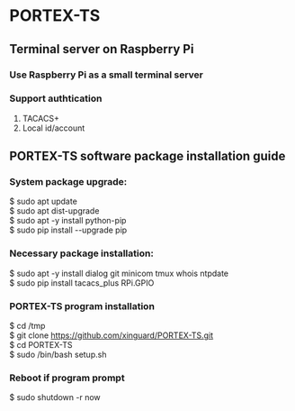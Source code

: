# PORTEX-TS

## Terminal server on Raspberry Pi

### Use Raspberry Pi as a small terminal server  

### Support authtication
1. TACACS+
2. Local id/account


## PORTEX-TS software package installation guide

### System package upgrade:
$ sudo apt update  
$ sudo apt dist-upgrade  
$ sudo apt -y install python-pip  
$ sudo pip install --upgrade pip  

### Necessary package installation:
$ sudo apt -y install dialog git minicom tmux whois ntpdate   
$ sudo pip install tacacs_plus RPi.GPIO   

### PORTEX-TS program installation
$ cd /tmp  
$ git clone https://github.com/xinguard/PORTEX-TS.git  
$ cd PORTEX-TS  
$ sudo /bin/bash setup.sh  

### Reboot if program prompt
$ sudo shutdown -r now  
  

